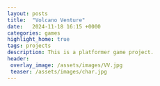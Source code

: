 ```yaml
---
layout: posts
title:  "Volcano Venture"
date:   2024-11-18 16:15 +0000
categories: games
highlight_home: true
tags: projects
description: This is a platformer game project.
header:
 overlay_image: /assets/images/VV.jpg
 teaser: /assets/images/char.jpg
---
```


